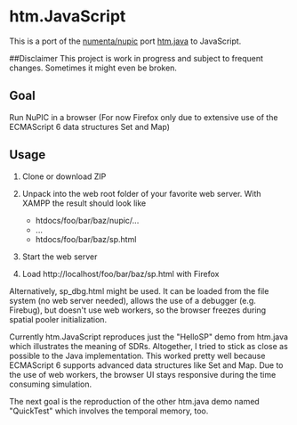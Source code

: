 # htm.JavaScript
This is a port of the [numenta/nupic](https://github.com/numenta/nupic) port [htm.java](https://github.com/numenta/htm.java) to JavaScript.

##Disclaimer
This project is work in progress and subject to frequent changes. Sometimes it might even be broken.

## Goal
Run NuPIC in a browser (For now Firefox only due to extensive use of the ECMAScript 6 data structures Set and Map)

## Usage
1. Clone or download ZIP

2. Unpack into the web root folder of your favorite web server. With XAMPP the result should look like
   - htdocs/foo/bar/baz/nupic/...
   - ...
   - htdocs/foo/bar/baz/sp.html

3. Start the web server

4. Load http://localhost/foo/bar/baz/sp.html with Firefox 

Alternatively, sp_dbg.html might be used. It can be loaded from the file system (no web server needed), allows the use of a debugger (e.g. Firebug), but doesn't use web workers, so the browser freezes during spatial pooler initialization.

Currently htm.JavaScript reproduces just the "HelloSP" demo from htm.java which illustrates the meaning of SDRs. Altogether, I tried to stick as close as possible to the Java implementation. This worked pretty well because ECMAScript 6 supports advanced data structures like Set and Map. Due to the use of web workers, the browser UI stays responsive during the time consuming simulation. 

The next goal is the reproduction of the other htm.java demo named "QuickTest" which involves the temporal memory, too. 
